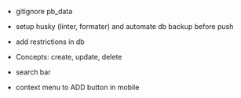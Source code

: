 - gitignore pb_data
- setup husky (linter, formater) and automate db backup before push

- add restrictions in db
- Concepts: create, update, delete

- search bar

- context menu to ADD button in mobile
